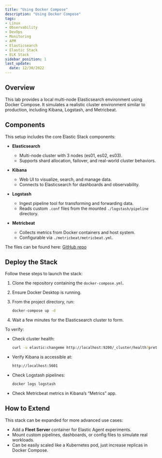 ```yaml
---
title: "Using Docker Compose"
description: "Using Docker Compose"
tags: 
- Linux
- Observability
- DevOps
- Monitoring 
- APM
- Elasticsearch
- Elastic Stack
- ELK Stack
sidebar_position: 1
last_update:
  date: 12/30/2022
---
```





## Overview

This lab provides a local multi-node Elasticsearch environment using Docker Compose. It simulates a realistic cluster environment similar to production, including Kibana, Logstash, and Metricbeat.

## Components

This setup includes the core Elastic Stack components:

- **Elasticsearch**

  - Multi-node cluster with 3 nodes (es01, es02, es03).
  - Supports shard allocation, failover, and real-world cluster behaviors.

- **Kibana**

  - Web UI to visualize, search, and manage data.
  - Connects to Elasticsearch for dashboards and observability.

- **Logstash**

  - Ingest pipeline tool for transforming and forwarding data.
  - Reads custom `.conf` files from the mounted `./logstash/pipeline` directory.

- **Metricbeat**

  - Collects metrics from Docker containers and host system.
  - Configurable via `./metricbeat/metricbeat.yml`.

The files can be found here: [GitHub repo](#)

## Deploy the Stack

Follow these steps to launch the stack:

1. Clone the repository containing the `docker-compose.yml`.
2. Ensure Docker Desktop is running.
3. From the project directory, run:

    ```bash
    docker-compose up -d
    ```

4. Wait a few minutes for the Elasticsearch cluster to form.


To verify:

- Check cluster health:

    ```bash
    curl -u elastic:changeme http://localhost:9200/_cluster/health?pretty
    ```

- Verify Kibana is accessible at:

    ```bash
    http://localhost:5601
    ```


- Check Logstash pipelines:

    ```bash
    docker logs logstash
    ```

- Check Metricbeat metrics in Kibana’s “Metrics” app.


## How to Extend

This stack can be expanded for more advanced use cases:

- Add a **Fleet Server** container for Elastic Agent experiments.
- Mount custom pipelines, dashboards, or config files to simulate real workloads.
- Can be easily scaled like a Kubernetes pod, just increase replicas in Docker Compose.

